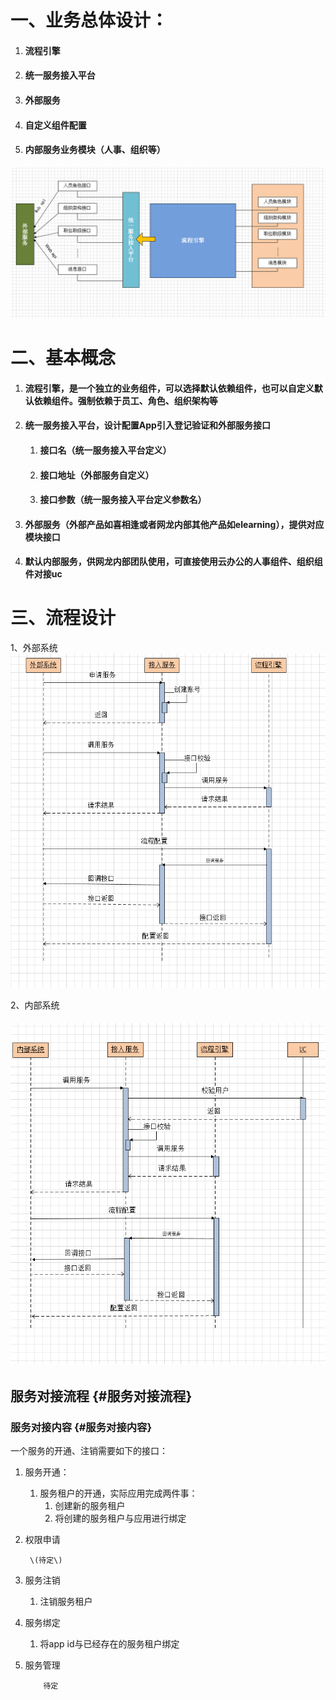 # 一、业务总体设计：

1. #### 流程引擎
2. #### 统一服务接入平台
3. #### 外部服务
4. #### 自定义组件配置
5. #### 内部服务业务模块（人事、组织等）

![](/assets/流程引擎业务设计.png)

# 二、基本概念

1. #### 流程引擎，是一个独立的业务组件，可以选择默认依赖组件，也可以自定义默认依赖组件。强制依赖于员工、角色、组织架构等
2. #### 统一服务接入平台，设计配置App引入登记验证和外部服务接口

   1. #### 接口名（统一服务接入平台定义）
   2. #### 接口地址（外部服务自定义）
   3. #### 接口参数（统一服务接入平台定义参数名）
3. #### 外部服务（外部产品如喜相逢或者网龙内部其他产品如elearning），提供对应模块接口
4. #### 默认内部服务，供网龙内部团队使用，可直接使用云办公的人事组件、组织组件对接uc

# 三、流程设计

1、外部系统![](/assets/外部系统流程设计.png)

2、内部系统

###### ![](/assets/内部系统流程设计.png)

## 服务对接流程 {#服务对接流程}

### 服务对接内容 {#服务对接内容}

一个服务的开通、注销需要如下的接口：

1. 服务开通：
   1. 服务租户的开通，实际应用完成两件事：
      1. 创建新的服务租户
      2. 将创建的服务租户与应用进行绑定
2. 权限申请
   ```
    \(待定\)
   ```
3. 服务注销
   1. 注销服务租户
4. 服务绑定  
   1. 将app id与已经存在的服务租户绑定

5. 服务管理

   ```
       待定
   ```



